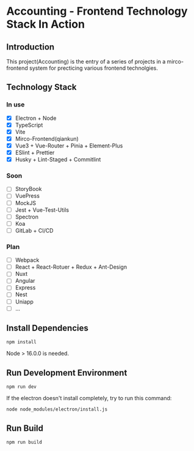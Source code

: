 # Accounting - Frontend Technology Stack In Action

## Introduction

This project(Accounting) is the entry of a series of projects in a mirco-frontend system for precticing various frontend technolgies.

## Technology Stack

### In use

- [x] Electron + Node
- [x] TypeScript
- [x] Vite
- [x] Mirco-Frontend(qiankun)
- [x] Vue3 + Vue-Router + Pinia + Element-Plus
- [x] ESlint + Prettier
- [x] Husky + Lint-Staged + Commitlint

### Soon

- [ ] StoryBook
- [ ] VuePress
- [ ] MockJS
- [ ] Jest + Vue-Test-Utils
- [ ] Spectron
- [ ] Koa
- [ ] GitLab + CI/CD

### Plan

- [ ] Webpack
- [ ] React + React-Rotuer + Redux + Ant-Design
- [ ] Nuxt
- [ ] Angular
- [ ] Express
- [ ] Nest
- [ ] Uniapp
- [ ] ...

## Install Dependencies

```
npm install
```

Node > 16.0.0 is needed.

## Run Development Environment

```
npm run dev
```

If the electron doesn't install completely, try to run this command:

```
node node_modules/electron/install.js
```

## Run Build

```
npm run build
```
